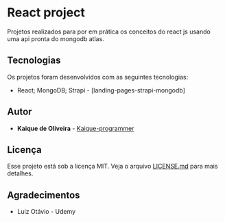 # React project
Projetos realizados para por em prática os conceitos do react js usando uma api pronta do mongodb atlas.

## Tecnologias
Os projetos foram desenvolvidos com as seguintes tecnologias:
* React; MongoDB; Strapi - [landing-pages-strapi-mongodb]

## Autor

* **Kaique de Oliveira** - [Kaique-programmer](https://github.com/kaique-programmer)

## Licença
Esse projeto está sob a licença MIT. Veja o arquivo [LICENSE.md](LICENSE.md) para mais detalhes.

## Agradecimentos

* Luiz Otávio - Udemy
